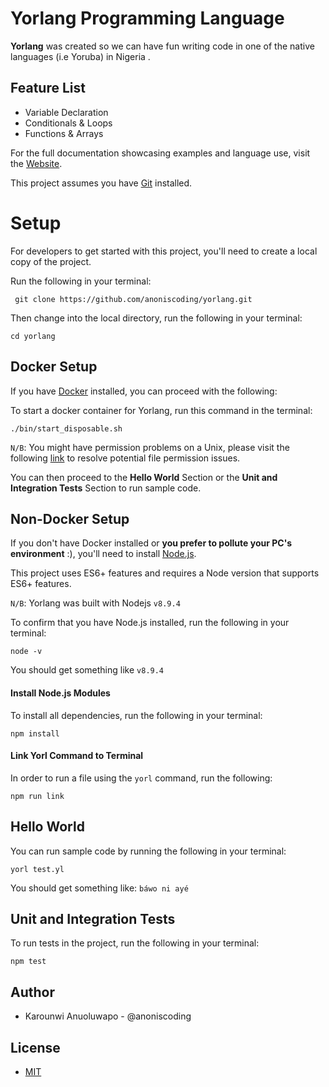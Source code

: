 # Yorlang Programming Language
**Yorlang** was created so we can have fun writing code in one of the native languages (i.e Yoruba) in Nigeria .

## Feature List
- Variable Declaration
- Conditionals & Loops
- Functions & Arrays

For the full documentation showcasing examples and language use, visit the [Website](https://anoniscoding.github.io/yorlang/).

This project assumes you have [Git](https://git-scm.com/downloads) installed. 

# Setup 
For developers to get started with this project, you'll need to create a local copy of the project.

Run the following in your terminal:
```
 git clone https://github.com/anoniscoding/yorlang.git
```

Then change into the local directory, run the following in your terminal:
```
cd yorlang
```


## Docker Setup
If you have [Docker](https://www.docker.com/get-started) installed, you can proceed with the following:

To start a docker container for Yorlang, run this command in the terminal:

```
./bin/start_disposable.sh
```

``N/B``: You might have permission problems on a Unix, please visit the following [link](https://askubuntu.com/questions/409025/permission-denied-when-running-sh-scripts) to resolve potential file permission issues.

You can then proceed to the **Hello World** Section or the **Unit and Integration Tests** Section to run sample code.

## Non-Docker Setup
If you don't have Docker installed or **you prefer to pollute your PC's environment** :), you'll need to install [Node.js](https://nodejs.org).

This project uses ES6+ features and requires a Node version that supports ES6+ features. 

``N/B``: Yorlang was built with Nodejs ``v8.9.4``

To confirm that you have Node.js installed, run the following in your terminal:
```
node -v
```

You should get something like ``v8.9.4``


#### Install Node.js Modules
To install all dependencies, run the following in your terminal: 
```
npm install
```

#### Link Yorl Command to Terminal
In order to run a file using the ``yorl`` command, run the following: 
```
npm run link
```

## Hello World
You can run sample code by running the following in your terminal: 
```
yorl test.yl
```

You should get something like: ``báwo ni ayé``


## Unit and Integration Tests
To run tests in the project, run the following in your terminal: 
```
npm test
```

## Author
- Karounwi Anuoluwapo - @anoniscoding

## License
- [MIT](https://github.com/anoniscoding/yorlang/blob/master/LICENSE)